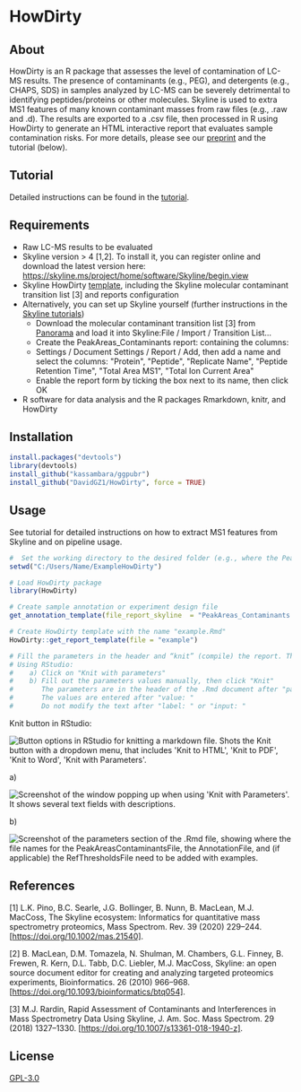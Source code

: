 # HowDirty

## About

HowDirty is an R package that assesses the level of contamination of LC-MS results.
The presence of contaminants (e.g., PEG), and detergents (e.g., CHAPS, SDS) in samples analyzed by LC-MS can be severely detrimental to identifying peptides/proteins or other molecules. Skyline is used to extra MS1 features of many known contaminant masses from raw files (e.g., .raw and .d). The results are exported to a .csv file, then processed in R using HowDirty to generate an HTML interactive report that evaluates sample contamination risks. For more details, please see our [preprint](https://www.authorea.com/users/643346/articles/656759-howdirty-an-r-package-to-evaluate-molecular-contaminants-in-lc-ms-experiments) and the tutorial (below).

## Tutorial
Detailed instructions can be found in the [tutorial](https://github.com/DavidGZ1/HowDirty/blob/main/tutorial/HowDirty_tutorial.pdf).

## Requirements

-	Raw LC-MS results to be evaluated
-	Skyline version > 4 [1,2]. To install it, you can register online and download the latest version here: https://skyline.ms/project/home/software/Skyline/begin.view
-	Skyline HowDirty [template](https://github.com/DavidGZ1/HowDirty/tree/main/tutorial), including the Skyline molecular contaminant transition list [3] and reports configuration
-	Alternatively, you can set up Skyline yourself (further instructions in the [Skyline tutorials](https://skyline.ms/wiki/home/software/Skyline/page.view?name=tutorials))
    -	Download the molecular contaminant transition list [3] from [Panorama](https://panoramaweb.org/project/Panorama%20Public/2018/Amgen%20-%20Molecular%20Contaminants/begin.view?) and load it into Skyline:File / Import / Transition List…
    -	Create the PeakAreas_Contaminants report: containing the columns: 
    -	Settings / Document Settings / Report / Add, then add a name and select the columns: "Protein", "Peptide", "Replicate Name", "Peptide Retention Time", "Total Area MS1", "Total Ion Current Area"
    -	Enable the report form by ticking the box next to its name, then click OK
-  R software for data analysis and the R packages Rmarkdown, knitr, and HowDirty

## Installation

```r
install.packages("devtools")
library(devtools)
install_github("kassambara/ggpubr")
install_github("DavidGZ1/HowDirty", force = TRUE)
```

## Usage

See tutorial for detailed instructions on how to extract MS1 features from Skyline and on pipeline usage.

```r
#  Set the working directory to the desired folder (e.g., where the PeakAreas_Contaminants.csv is stored)
setwd("C:/Users/Name/ExampleHowDirty")

# Load HowDirty package
library(HowDirty)

# Create sample annotation or experiment design file
get_annotation_template(file_report_skyline  = "PeakAreas_Contaminants.csv")

# Create HowDirty template with the name "example.Rmd"
HowDirty::get_report_template(file = "example")

# Fill the parameters in the header and “knit” (compile) the report. There are two options for this (see screenshots below).
# Using RStudio:
#    a) Click on "Knit with parameters"
#    b) Fill out the parameters values manually, then click "Knit"
#       The parameters are in the header of the .Rmd document after "params:"
#       The values are entered after "value: "
#       Do not modify the text after "label: " or "input: "
```
Knit button in RStudio:

![Button options in RStudio for knitting a markdown file. Shots the Knit button with a dropdown menu, that includes 'Knit to HTML', 'Knit to PDF', 'Knit to Word', 'Knit with Parameters'.](https://github.com/DavidGZ1/HowDirty/assets/134387857/be25535d-6583-4b75-8f64-09a407d1d5cf)

a)

![Screenshot of the window popping up when using 'Knit with Parameters'. It shows several text fields with descriptions.](https://github.com/DavidGZ1/HowDirty/assets/134387857/407eba9a-fe0a-47d4-99e6-21874aa47943)

b)

![Screenshot of the parameters section of the .Rmd file, showing where the file names for the PeakAreasContaminantsFile, the AnnotationFile, and (if applicable) the RefThresholdsFile need to be added with examples.](https://github.com/DavidGZ1/HowDirty/assets/134387857/dff65428-d7d0-4e12-9039-49941954cafd)


## References

[1] L.K. Pino, B.C. Searle, J.G. Bollinger, B. Nunn, B. MacLean, M.J. MacCoss, The Skyline ecosystem: Informatics for quantitative mass spectrometry proteomics, Mass Spectrom. Rev. 39 (2020) 229–244. [https://doi.org/10.1002/mas.21540].

[2] B. MacLean, D.M. Tomazela, N. Shulman, M. Chambers, G.L. Finney, B. Frewen, R. Kern, D.L. Tabb, D.C. Liebler, M.J. MacCoss, Skyline: an open source document editor for creating and analyzing targeted proteomics experiments, Bioinformatics. 26 (2010) 966–968. [https://doi.org/10.1093/bioinformatics/btq054].

[3] M.J. Rardin, Rapid Assessment of Contaminants and Interferences in Mass Spectrometry Data Using Skyline, J. Am. Soc. Mass Spectrom. 29 (2018) 1327–1330. [https://doi.org/10.1007/s13361-018-1940-z].


## License

[GPL-3.0](https://github.com/DavidGZ1/HowDirty/blob/main/LICENSE)
